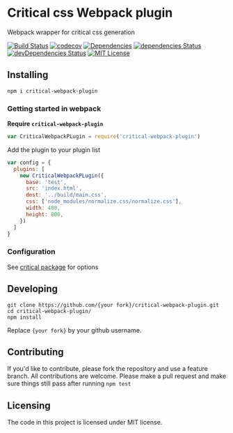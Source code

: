 # Critical css Webpack plugin

Webpack wrapper for critical css generation

[![Build Status][build-badge]][build]
[![codecov][codecoverage-badge]][codecoverage]
[![Dependencies][dependencyci-badge]][dependencyci]
[![dependencies Status][dependencies-badge]][dependencies]
[![devDependencies Status][devDependencies-badge]][devDependencies]
[![MIT License][license-badge]][LICENSE]

## Installing

```shell
npm i critical-webpack-plugin
```

### Getting started in webpack

**Require `critical-webpack-plugin`**
```javascript
var CriticalWebpackPLugin = require('critical-webpack-plugin')
```

Add the plugin to your plugin list
```javascript
var config = {
  plugins: [
    new CriticalWebpackPLugin({
      base: 'test',
      src: 'index.html',
      dest: '../build/main.css',
      css: ['node_modules/normalize.css/normalize.css'],
      width: 480,
      height: 800,
    })
  ]
}
```

### Configuration

See [critical package](https://www.npmjs.com/package/critical) for options

## Developing

```shell
git clone https://github.com/{your fork}/critical-webpack-plugin.git
cd critical-webpack-plugin/
npm install
```

Replace `{your fork}` by your github username.

## Contributing

If you'd like to contribute, please fork the repository and use a feature
branch. All contributions are welcome. Please make a pull request and make sure things still pass after running `npm test`

## Licensing

The code in this project is licensed under MIT license.

[build-badge]: https://img.shields.io/travis/iGitScor/critical-webpack-plugin.svg?style=flat-square
[build]: https://travis-ci.org/iGitScor/critical-webpack-plugin
[codecoverage-badge]: https://codecov.io/gh/iGitScor/critical-webpack-plugin/branch/master/graph/badge.svg?style=flat-square
[codecoverage]: https://codecov.io/gh/iGitScor/critical-webpack-plugin
[dependencyci-badge]: https://dependencyci.com/github/iGitScor/critical-webpack-plugin/badge?style=flat-square
[dependencyci]: https://dependencyci.com/github/iGitScor/critical-webpack-plugin
[dependencies-badge]: https://david-dm.org/iGitScor/critical-webpack-plugin/status.svg?style=flat-square
[dependencies]: https://david-dm.org/iGitScor/critical-webpack-plugin
[devDependencies-badge]: https://david-dm.org/iGitScor/critical-webpack-plugin/dev-status.svg?style=flat-square
[devDependencies]: https://david-dm.org/iGitScor/critical-webpack-plugin?type=dev
[license-badge]: https://img.shields.io/npm/l/critical-webpack-plugin.svg?style=flat-square
[license]: https://github.com/iGitScor/critical-webpack-plugin/blob/master/LICENSE
